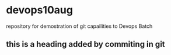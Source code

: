 # devops10aug
repository for demostration of git capailities to Devops Batch

## this is a heading added by commiting in git
